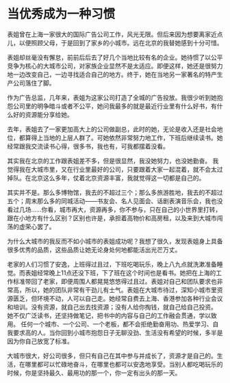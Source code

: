 # 当优秀成为一种习惯

表姐曾在上海一家很大的国际广告公司工作，风光无限。但后来因为想要离家近点儿，以便照顾父母，于是回到了家乡的小城市。远在北京的我替她感到十分可惜。 

表姐却丝毫没有懈怠，前前后后去了好几个当地比较有名的企业。她待惯了以公平竞争为核心的大城市公司，对家族企业显然不是太适应。即便这样，她还是很努力地一边改变自己，一边寻找适合自己的地方。终于，她在当地另一家著名的特产生产公司落住了脚。 

作为广告总监，几年来，表姐为这家公司打造了全城的广告投放。我很少听到她抱怨公司里的明争暗斗或者不公平，她问我最多的就是最近行业里有什么好书，有什么好的资源能分享给她。 

去年，表姐去了一家更加高大上的公司做副总，此时的她，无论是收入还是社会地位，都算得上当地的上层人群了。可她依然非常努力地工作，下班后继续读书。她经常跟我交流读书心得，很多书，我也有，可我都摆着没看。 

其实我在北京的工作跟表姐差不多，但是很显然，我没她努力，也没她勤奋。 我觉得我在大城市里，又在行业里最好的公司，只要跟着大家一起混着，就不会太过掉队。在北京这么多年，仗着北京资源丰富，我就觉得这一切都是自己的。 

其实并不是。那么多博物馆，我去的不超过三个；那么多旅游胜地，我去的不超过五个；周末那么多的同城活动——书友会、名人见面会、话剧表演音乐会，我也没看过几场……你看，城市再大，资源再多，你不参与，只在自己的小世界里打转，跟在小地方有什么区别？区别也许是，承担着高物价和高房租，以及来到大城市闯荡的虚荣心罢了。 

为什么大城市的我反而不如小城市的表姐成功呢？我想了很久，发现表姐身上具备很多优秀的品质，这些品质让她无论身处何地都能活出光芒万丈。 

老家的人们习惯了安逸，上班得过且过，下班吃喝玩乐，晚上八九点就洗漱准备睡觉。而表姐经常晚上11点还没下班，下了班在这个时间也是看书。她把在上海的工作标准带回了老家，即便周围人都晃晃悠悠得过且过。表姐对自己和团队要求也非常高，所以，她的团队非常有干劲儿有士气。表姐在大城市待过，深知小城市里资源匮乏，但环境不动，人可以自己走。她经常自费去上海、香港参加各种行业会议和培训。没有资源，就自己出去找资源；没有人给你掏钱，就自己给自己投资。 她不仅广泛读书，还坚持做笔记，把书中的内容与自己的工作融会贯通，学以致用。 任何一个城市、一个公司、一个老板，都不会拒绝勤奋用功、热爱学习、自我要求高的人。当你回到小城市抱怨日子无聊没劲、生活没有希望的时候，多半是因为你自己放宽了标准。 

大城市很大，好公司很多，但只有自己在其中参与并成长了，资源才是自己的。生活，在哪里都可以忙碌地奋斗，在哪里也都可以安逸地享受。当别人都吃喝玩乐的时候，你是坚持最久、最用功的那一个，你一定有出头的那一天。